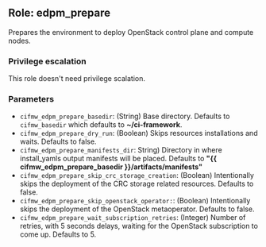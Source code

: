## Role: edpm_prepare
Prepares the environment to deploy OpenStack control plane and compute nodes.

### Privilege escalation
This role doesn't need privilege scalation.

### Parameters
* `cifmw_edpm_prepare_basedir`: (String) Base directory. Defaults to `cifmw_basedir` which defaults to **~/ci-framework**.
* `cifmw_edpm_prepare_dry_run`: (Boolean) Skips resources installations and waits. Defaults to false.
* `cifmw_edpm_prepare_manifests_dir`: String) Directory in where install_yamls output manifests will be placed. Defaults to **"{{ cifmw_edpm_prepare_basedir }}/artifacts/manifests"**
* `cifmw_edpm_prepare_skip_crc_storage_creation`: (Boolean) Intentionally skips the deployment of the CRC storage related resources. Defaults to false.
* `cifmw_edpm_prepare_skip_openstack_operator:`: (Boolean) Intentionally skips the deployment of the OpenStack metaoperator. Defaults to false.
* `cifmw_edpm_prepare_wait_subscription_retries`: (Integer) Number of retries, with 5 seconds delays, waiting for the OpenStack subscription to come up. Defaults to 5.
